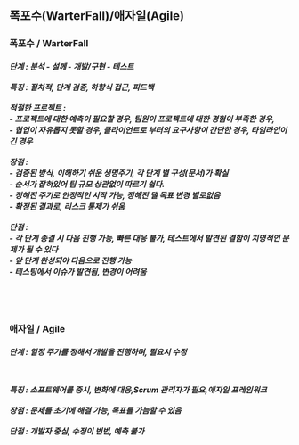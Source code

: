 <h2> 폭포수(WarterFall)/애자일(Agile) </h2>
<h3>폭포수 / WarterFall</h3>
<h5>단계 : 분석 - 설께 - 개발/구현 - 테스트  
<br><br>
특징 : 절차적, 단계 검증, 하향식 접근, 피드백
<br><br>
적절한 프로젝트 : 
<br> - 프로젝트에 대한 예측이 필요할 경우, 팀원이 프로젝트에 대한 경험이 부족한 경우, 
<br> - 협업이 자유롭지 못할 경우, 클라이언트로 부터의 요구사항이 간단한 경우, 타임라인이 긴 경우
<br><br>
장점 : 
<br> - 검증된 방식, 이해하기 쉬운 생명주기, 각 단계 별 구성(문서)가 확실
<br> - 순서가 잡혀있어 팀 규모 상관없이 따르기 쉽다. 
<br> - 정해진 주기로 안정적인 시작 가능, 정해진 댈 목표 변경 별로없음
<br> - 확정된 결과로, 리스크 통제가 쉬움
<br><br>
단점 : 
<br> - 각 단계 종결 시 다음 진행 가능, 빠른 대응 불가, 테스트에서 발견된 결함이 치명적인 문제가 될 수 있다
<br> - 앞 단계 완성되야 다음으로 진행 가능
<br> - 테스팅에서 이슈가 발견됨, 변경이 어려움
</h5>
<br><br>
<h3>애자일 / Agile</h3>
<h5>단계 : 일정 주기를 정해서 개발을 진행하며, 필요시 수정
  
<br><br>
특징 : 소프트웨어를 중시, 변화에 대응,Scrum 관리자가 필요,애자일 프레임워크
<br><br>
장점 : 문제를 초기에 해결 가능, 목표를 가늠할 수 있음
<br><br>
단점 : 개발자 중심, 수정이 빈번, 예측 불가
</h5>

<div align="center">
</div>
<br>

